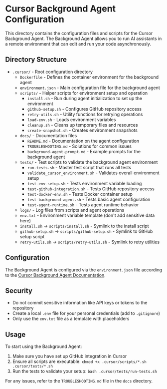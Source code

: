 # Cursor Background Agent Configuration

This directory contains the configuration files and scripts for the Cursor Background Agent. The Background Agent allows you to run AI assistants in a remote environment that can edit and run your code asynchronously.

## Directory Structure

- `.cursor/` - Root configuration directory
  - `Dockerfile` - Defines the container environment for the background agent
  - `environment.json` - Main configuration file for the background agent
  - `scripts/` - Helper scripts for environment setup and operation
    - `install.sh` - Run during agent initialization to set up the environment
    - `github-setup.sh` - Configures GitHub repository access
    - `retry-utils.sh` - Utility functions for retrying operations
    - `load-env.sh` - Loads environment variables
    - `cleanup.sh` - Cleans up temporary files and resources
    - `create-snapshot.sh` - Creates environment snapshots
  - `docs/` - Documentation files
    - `README.md` - Documentation on the agent configuration
    - `TROUBLESHOOTING.md` - Solutions for common issues
    - `background-agent-prompt.md` - Example prompts for the background agent
  - `tests/` - Test scripts to validate the background agent environment
    - `run-tests.sh` - Master test script that runs all tests
    - `validate_cursor_environment.sh` - Validates overall environment setup
    - `test-env-setup.sh` - Tests environment variable loading
    - `test-github-integration.sh` - Tests GitHub repository access
    - `test-docker-env.sh` - Tests Docker container setup
    - `test-background-agent.sh` - Tests basic agent configuration
    - `test-agent-runtime.sh` - Tests agent runtime behavior
  - `logs/` - Log files from scripts and agent operations
  - `env.txt` - Environment variable template (don't add sensitive data here)
  - `install.sh` -> `scripts/install.sh` - Symlink to the install script
  - `github-setup.sh` -> `scripts/github-setup.sh` - Symlink to GitHub setup script
  - `retry-utils.sh` -> `scripts/retry-utils.sh` - Symlink to retry utilities

## Configuration

The Background Agent is configured via the `environment.json` file according to the [Cursor Background Agent Documentation](https://docs.cursor.com/background-agent).

## Security

- Do not commit sensitive information like API keys or tokens to the repository
- Create a local `.env` file for your personal credentials (add to `.gitignore`)
- Only use the `env.txt` file as a template with placeholders

## Usage

To start using the Background Agent:

1. Make sure you have set up GitHub integration in Cursor
2. Ensure all scripts are executable: `chmod +x .cursor/scripts/*.sh .cursor/tests/*.sh`
3. Run the tests to validate your setup: `bash .cursor/tests/run-tests.sh`

For any issues, refer to the `TROUBLESHOOTING.md` file in the `docs` directory.

